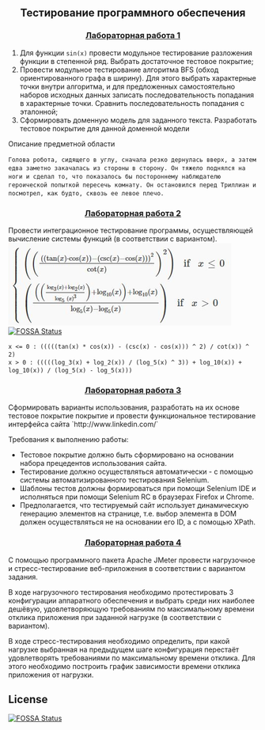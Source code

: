 <h2 align=center>Тестирование программного обеспечения</a> </h2>

<h3 align=center> <a href="lab1">Лабораторная работа 1</a> </h3>

  1. Для функции `sin(x)` провести модульное тестирование разложения функции в степенной ряд. Выбрать достаточное тестовое покрытие;
  2. Провести модульное тестирование алгоритма BFS (обход ориентированного графа в ширину). Для этого выбрать характерные точки внутри алгоритма, и для предложенных самостоятельно наборов исходных данных записать последовательность попадания в характерные точки. Сравнить последовательность попадания с эталонной;
  3. Сформировать доменную модель для заданного текста.  Разработать тестовое покрытие для данной доменной модели

Описание предметной области 

`
Голова робота, сидящего в углу, сначала резко дернулась вверх,
а затем едва заметно закачалась из стороны в сторону. Он тяжело
поднялся на ноги и сделал то, что показалось бы постороннему
наблюдателю героической попыткой пересечь комнату. Он остановился
перед Триллиан и посмотрел, как будто, сквозь ее левое плечо.
`


<h3 align=center> <a href="lab2">Лабораторная работа 2</a> </h3>

Провести интеграционное тестирование программы, осуществляющей вычисление системы функций (в соответствии с вариантом).
![task](https://github.com/Avvessalom/ITMO-Software-testing/blob/master/lab2/img/task.JPG?raw=true)
[![FOSSA Status](https://app.fossa.com/api/projects/git%2Bgithub.com%2FAvvessalom%2FITMO-Software-testing.svg?type=shield)](https://app.fossa.com/projects/git%2Bgithub.com%2FAvvessalom%2FITMO-Software-testing?ref=badge_shield)
```
x <= 0 : (((((tan(x) * cos(x)) - (csc(x) - cos(x))) ^ 2) / cot(x)) ^ 2)
x > 0 : (((((log_3(x) + log_2(x)) / (log_5(x) ^ 3)) + log_10(x)) + log_10(x)) / (log_5(x) - log_5(x)))
```
<h3 align=center> <a href="https://github.com/Avvessalom/linkedIn-Selenium-Test">Лабораторная работа 3</a> </h3>
Сформировать варианты использования, разработать на их основе тестовое покрытие покрытие и провести функциональное тестирование интерфейса сайта `http://www.linkedin.com/`

Требования к выполнению работы:

 * Тестовое покрытие должно быть сформировано на основании набора прецедентов использования сайта.
 * Тестирование должно осуществляться автоматически - с помощью системы автоматизированного тестирования Selenium.
 * Шаблоны тестов должны формироваться при помощи Selenium IDE и исполняться при помощи Selenium RC в браузерах Firefox и Chrome.
 * Предполагается, что тестируемый сайт использует динамическую генерацию элементов на странице, т.е. выбор элемента в DOM должен осуществляться не на основании его ID, а с помощью XPath.

<h3 align=center> <a href="lab4">Лабораторная работа 4</a> </h3>
С помощью программного пакета Apache JMeter провести нагрузочное и стресс-тестирование веб-приложения в соответствии с вариантом задания.

В ходе нагрузочного тестирования необходимо протестировать 3 конфигурации аппаратного обеспечения и выбрать среди них наиболее дешёвую, удовлетворяющую требованиям по максимальному времени отклика приложения при заданной нагрузке (в соответствии с вариантом).

В ходе стресс-тестирования необходимо определить, при какой нагрузке выбранная на предыдущем шаге конфигурация перестаёт удовлетворять требованиями по максимальному времени отклика. Для этого необходимо построить график зависимости времени отклика приложения от нагрузки.



## License
[![FOSSA Status](https://app.fossa.com/api/projects/git%2Bgithub.com%2FAvvessalom%2FITMO-Software-testing.svg?type=large)](https://app.fossa.com/projects/git%2Bgithub.com%2FAvvessalom%2FITMO-Software-testing?ref=badge_large)